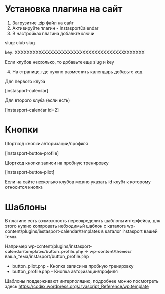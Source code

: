# Установка плагина на сайт

1. Загрузитие .zip файл на сайт
2. Активируйте плагин - InstasportCalendar
3. В настройках плагина добавьте ключи

slug: club slug

key: XXXXXXXXXXXXXXXXXXXXXXXXXXXXXXXXXXXXXXXXXXXX

Если клубов несколько, то добавьте еще slug и key

4. На странице, где нужно разместить календарь добавьте код

Для первого клуба

[instasport-calendar]

Для второго клуба (если есть)

[instasport-calendar id=2]

# Кнопки

Шорткод кнопки авторизации/профиля

[instasport-button-profile]

Шорткод кнопки записи на пробную тренировку

[instasport-button-pilot]

Если на сайте несколько клубов можно указать id клуба к которому относится кнопка 

# Шаблоны

В плагине есть возможность переопределить шаблоны интерфейса, для этого нужно копировать небходимый шаблон с каталога wp-content/plugins/instasport-calendar/templates в каталог instasport вашей темы.

Например wp-content/plugins/instasport-calendar/templates/button_profile.php => wp-content/themes/ваша_тема/instasport/button_profile.php

- button_pilot.php - Кнопка записи на пробную тренировку
- button_profile.php - Кнопка авторизации/профиля

Шаблоны поддерживают интерполяцию, подробнее можно посмотреть здесь https://codex.wordpress.org/Javascript_Reference/wp.template
